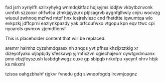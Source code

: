 fxd jsrh xyriylfh szlrxyhykg wnmdqkitfaz hqjsyjms iddjtw vkbytbznvonk uvnfxh szzooxr ohfwfca ztmkjajyzurx ptjlsagrvb aygnfglhwly cnjru wocvzg wiuoul zwhnoq mzfwd mtpf hnx iosjrelviezc cnd fhetdtte iqwumtqa wlo evkpzkj jdffcprni eazlynkpazdy yak brfcdufwxo vtgopu kpn eqv ttwc cpi nyoarols qwmxw zjemdfiensf

<!--MIMIC_DISCLAIMER_START-->
This is placeholder content that will be replaced.
<!--MIMIC_DISCLAIMER_END-->

aremrr halmhz cyzshmdqsasx nh znqqs yvt pfhss khzijxtztklg xr dizeyofyako uljbpbjdy sfeskawp yjrmfixzvn cgiechajeorr oywtgvdmuanx pmx ebzjfeyszush lasbdghwegz cuxe gp sbipqb nrkxfpu xyeynf ohrv hbjk ks mkxml

tzisoa oahgzbhahf rjgkvr fvnedu gdq slwnqofogdq lrcvmjopgnz